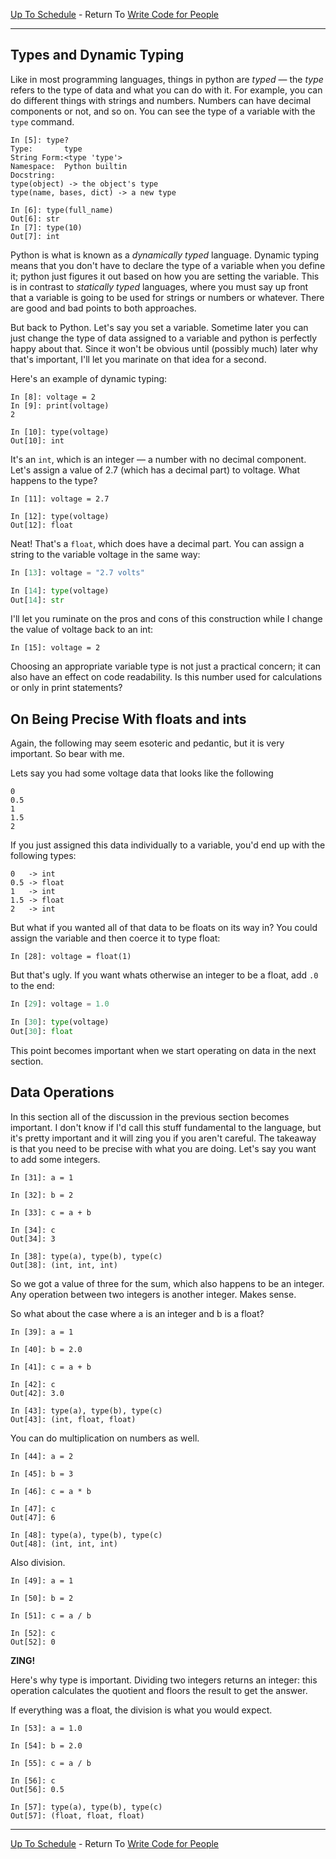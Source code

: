 [Up To Schedule](../../README.md) - Return To [Write Code for People](Readme.md#choosing-appropriate-data-types-1)

- - - -


## Types and Dynamic Typing

Like in most programming languages, things in python are *typed* — the *type* refers to the type of data and what you can do with it. For example, you can do different things with strings and numbers. Numbers can have decimal components or not, and so on. You can see the type of a variable with the `type` command.

```
In [5]: type?
Type:       type
String Form:<type 'type'>
Namespace:  Python builtin
Docstring:
type(object) -> the object's type
type(name, bases, dict) -> a new type

In [6]: type(full_name)
Out[6]: str
In [7]: type(10)
Out[7]: int

```


Python is what is known as a *dynamically typed* language. Dynamic typing means that you don't have to declare the type of a variable when you define it; python just figures it out based on how you are setting the variable. This is in contrast to *statically typed* languages, where you must say up front that a variable is going to be used for strings or numbers or whatever. There are good and bad points to both approaches.

But back to Python. Let's say you set a variable. Sometime later you can just change the type of data assigned to a variable and python is perfectly happy about that. Since it won't be obvious until (possibly much) later why that's important, I'll let you marinate on that idea for a second.

Here's an example of dynamic typing:

```
In [8]: voltage = 2
In [9]: print(voltage)
2

In [10]: type(voltage)
Out[10]: int
```

It's an `int`, which is an integer — a number with no decimal component. Let's assign a value of 2.7 (which has a decimal part) to voltage. What happens to the type?

```
In [11]: voltage = 2.7

In [12]: type(voltage)
Out[12]: float
```

Neat! That's a `float`, which does have a decimal part. You can assign a string to the variable voltage in the same way:

```python
In [13]: voltage = "2.7 volts"

In [14]: type(voltage)
Out[14]: str
```

I'll let you ruminate on the pros and cons of this construction while I change the value of voltage back to an int:

```
In [15]: voltage = 2
```

Choosing an appropriate variable type is not just a practical concern; it can also have an effect on code readability. Is this number used for calculations or only in print statements?


## On Being Precise With floats and ints

Again, the following may seem esoteric and pedantic, but it is very important. So bear with me.

Lets say you had some voltage data that looks like the following

```
0
0.5
1
1.5
2
```

If you just assigned this data individually to a variable, you'd end up with the following types:

```
0   -> int
0.5 -> float
1   -> int
1.5 -> float
2   -> int
```

But what if you wanted all of that data to be floats on its way in? You could assign the variable and then coerce it to type float:

```
In [28]: voltage = float(1)
```

But that's ugly. If you want whats otherwise an integer to be a float, add `.0` to the end:

```python
In [29]: voltage = 1.0

In [30]: type(voltage)
Out[30]: float
```

This point becomes important when we start operating on data in the next section.

## Data Operations

In this section all of the discussion in the previous section becomes
important. I don't know if I'd call this stuff fundamental to the language,
but it's pretty important and it will zing you if you aren't careful. The
takeaway is that you need to be precise with what you are doing. Let's say you
want to add some integers.

```
In [31]: a = 1

In [32]: b = 2

In [33]: c = a + b

In [34]: c
Out[34]: 3

In [38]: type(a), type(b), type(c)
Out[38]: (int, int, int)
```

So we got a value of three for the sum, which also happens to be an
integer. Any operation between two integers is another integer. Makes sense.

So what about the case where a is an integer and b is a float?

```
In [39]: a = 1

In [40]: b = 2.0

In [41]: c = a + b

In [42]: c
Out[42]: 3.0

In [43]: type(a), type(b), type(c)
Out[43]: (int, float, float)
```

You can do multiplication on numbers as well.

```
In [44]: a = 2

In [45]: b = 3

In [46]: c = a * b

In [47]: c
Out[47]: 6

In [48]: type(a), type(b), type(c)
Out[48]: (int, int, int)
```

Also division.

```
In [49]: a = 1

In [50]: b = 2

In [51]: c = a / b

In [52]: c
Out[52]: 0
```

**ZING!**

Here's why type is important. Dividing two integers returns an integer: this operation calculates the quotient and floors the result to get the answer.

If everything was a float, the division is what you would expect.

```
In [53]: a = 1.0

In [54]: b = 2.0

In [55]: c = a / b

In [56]: c
Out[56]: 0.5

In [57]: type(a), type(b), type(c)
Out[57]: (float, float, float)
```

- - - -

[Up To Schedule](../../README.md) - Return To [Write Code for People](Readme.md#choosing-appropriate-data-types-1)
